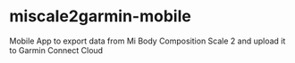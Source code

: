 # miscale2garmin-mobile
Mobile App to export data from Mi Body Composition Scale 2 and upload it to Garmin Connect Cloud
